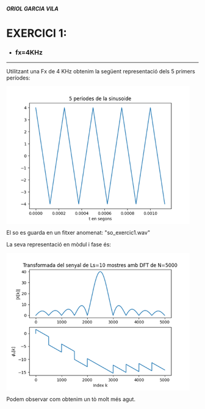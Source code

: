 ##### ORIOL GARCIA VILA
# EXERCICI 1: 
* ### fx=4KHz
---

Utilitzant una Fx de 4 KHz obtenim la següent representació dels 5 primers períodes:

<img src="img/sinusoide_ex1.png" width="480" align="center">

El so es guarda en un fitxer anomenat: "so_exercic1.wav"

La seva representació en mòdul i fase és:

<img src="img/TF_ex1.png" width="480" align="center">

Podem observar com obtenim un tò molt més agut.